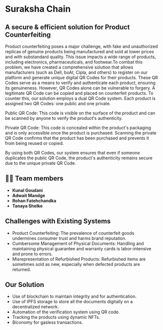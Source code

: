 # Suraksha Chain
## A secure & efficient solution for Product Counterfeiting
Product counterfeiting poses a major challenge, with fake and unauthorized replicas of genuine products being manufactured and sold at lower prices and with substandard quality. This issue impacts a wide range of products, including electronics, pharmaceuticals, and footwear.To combat this problem, we have created a comprehensive solution that allows manufacturers (such as Dell, boAt, Cipla, and others) to register on our platform and generate unique digital QR Codes for their products. These QR Codes serve as a means to verify and authenticate each product, ensuring its genuineness.
However, QR Codes alone can be vulnerable to forgery. A legitimate QR Code can be copied and placed on counterfeit products. To counter this, our solution employs a dual QR Code system. Each product is assigned two QR Codes: one public and one private.

Public QR Code: This code is visible on the surface of the product and can be scanned by anyone to verify the product's authenticity.

Private QR Code: This code is concealed within the product's packaging and is only accessible once the product is purchased. Scanning the private QR Code confirms that the product has been purchased and prevents it from being reused or copied.

By using both QR Codes, our system ensures that even if someone duplicates the public QR Code, the product's authenticity remains secure due to the unique private QR Code.


## 👩‍💻 Team members

- **Kunal Goudani**
- **Adwait Mandge**
- **Rohan Fatehchandka**
- **Tanaya Shelke**


## Challenges with Existing Systems
- Product Counterfeiting: The prevalence of counterfeit goods undermines consumer trust and harms brand reputation.
- Cumbersome Management of Physical Documents: Handling and maintaining physical guarantee and warranty cards is labor-intensive and prone to errors.
- Misrepresentation of Refurbished Products: Refurbished items are sometimes sold as new, especially when defected products are returned.
  
## Our Solution

- Use of blockchain to maintain integrity and for authentication.
- Use of IPFS storage to store all the documents digitally on a decentralized network.
- Automation of the verification system using QR code.
- Tracking the products using dynamic NFTs.
- Biconomy for gasless transactions.
